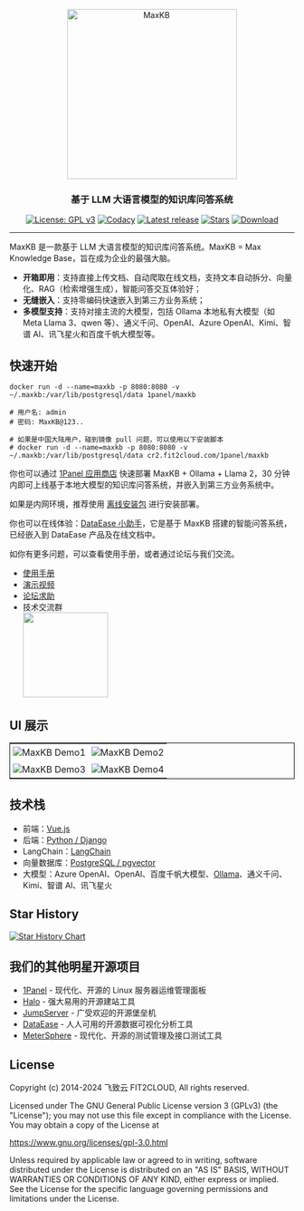 <p align="center"><img src= "https://github.com/1Panel-dev/maxkb/assets/52996290/c0694996-0eed-40d8-b369-322bf2a380bf" alt="MaxKB" width="300" /></p>
<h3 align="center">基于 LLM 大语言模型的知识库问答系统</h3>
<p align="center">
  <a href="https://www.gnu.org/licenses/gpl-3.0.html#license-text"><img src="https://img.shields.io/github/license/1Panel-dev/maxkb?color=%231890FF" alt="License: GPL v3"></a>
  <a href="https://app.codacy.com/gh/1Panel-dev/maxkb?utm_source=github.com&utm_medium=referral&utm_content=1Panel-dev/maxkb&utm_campaign=Badge_Grade_Dashboard"><img src="https://app.codacy.com/project/badge/Grade/da67574fd82b473992781d1386b937ef" alt="Codacy"></a>
  <a href="https://github.com/1Panel-dev/maxkb/releases/latest"><img src="https://img.shields.io/github/v/release/1Panel-dev/maxkb" alt="Latest release"></a>
  <a href="https://github.com/1Panel-dev/maxkb"><img src="https://img.shields.io/github/stars/1Panel-dev/maxkb?color=%231890FF&style=flat-square" alt="Stars"></a>    
  <a href="https://hub.docker.com/r/1panel/maxkb"><img src="https://img.shields.io/docker/pulls/1panel/maxkb?label=downloads" alt="Download"></a>  
</p>
<hr/>

MaxKB 是一款基于 LLM 大语言模型的知识库问答系统。MaxKB = Max Knowledge Base，旨在成为企业的最强大脑。

- **开箱即用**：支持直接上传文档、自动爬取在线文档，支持文本自动拆分、向量化、RAG（检索增强生成），智能问答交互体验好；
- **无缝嵌入**：支持零编码快速嵌入到第三方业务系统；
- **多模型支持**：支持对接主流的大模型，包括 Ollama 本地私有大模型（如 Meta Llama 3、qwen 等）、通义千问、OpenAI、Azure OpenAI、Kimi、智谱 AI、讯飞星火和百度千帆大模型等。

## 快速开始

```
docker run -d --name=maxkb -p 8080:8080 -v ~/.maxkb:/var/lib/postgresql/data 1panel/maxkb

# 用户名: admin
# 密码: MaxKB@123..

# 如果是中国大陆用户，碰到镜像 pull 问题，可以使用以下安装脚本
# docker run -d --name=maxkb -p 8080:8080 -v ~/.maxkb:/var/lib/postgresql/data cr2.fit2cloud.com/1panel/maxkb
```

你也可以通过 [1Panel 应用商店](https://apps.fit2cloud.com/1panel) 快速部署 MaxKB + Ollama + Llama 2，30 分钟内即可上线基于本地大模型的知识库问答系统，并嵌入到第三方业务系统中。

如果是内网环境，推荐使用 [离线安装包](https://community.fit2cloud.com/#/products/maxkb/downloads) 进行安装部署。

你也可以在线体验：[DataEase 小助手](https://dataease.io/docs/v2/)，它是基于 MaxKB 搭建的智能问答系统，已经嵌入到 DataEase 产品及在线文档中。

如你有更多问题，可以查看使用手册，或者通过论坛与我们交流。

-   [使用手册](https://github.com/1Panel-dev/MaxKB/wiki/1-%E5%AE%89%E8%A3%85%E9%83%A8%E7%BD%B2)
-   [演示视频](https://www.bilibili.com/video/BV1BE421M7YM/)
-   [论坛求助](https://bbs.fit2cloud.com/c/mk/11)
-   技术交流群     
      <image height="150px" width="150px" src="https://github.com/1Panel-dev/MaxKB/assets/52996290/a083d214-02be-4178-a1db-4f428124153a"/>
     


## UI 展示

<table style="border-collapse: collapse; border: 1px solid black;">
  <tr>
    <td style="padding: 5px;background-color:#fff;"><img src= "https://github.com/1Panel-dev/MaxKB/assets/80892890/2b893a25-ae46-48da-b6a1-61d23015565e" alt="MaxKB Demo1"   /></td>
    <td style="padding: 5px;background-color:#fff;"><img src= "https://github.com/1Panel-dev/MaxKB/assets/80892890/3e50e7ff-cdc4-4a37-b430-d84975f11d4e" alt="MaxKB Demo2"   /></td>
  </tr>
  <tr>
    <td style="padding: 5px;background-color:#fff;"><img src= "https://github.com/1Panel-dev/MaxKB/assets/80892890/dfdcc03f-ef36-4f75-bb82-797c0f9da1ad" alt="MaxKB Demo3"   /></td>
    <td style="padding: 5px;background-color:#fff;"><img src= "https://github.com/1Panel-dev/MaxKB/assets/52996290/f8e36cad-b6d5-44bb-a9ab-8fa8e289377a" alt="MaxKB Demo4"   /></td>
  </tr>
</table>

## 技术栈

-   前端：[Vue.js](https://cn.vuejs.org/)
-   后端：[Python / Django](https://www.djangoproject.com/)
-   LangChain：[LangChain](https://www.langchain.com/)
-   向量数据库：[PostgreSQL / pgvector](https://www.postgresql.org/)
-   大模型：Azure OpenAI、OpenAI、百度千帆大模型、[Ollama](https://github.com/ollama/ollama)、通义千问、Kimi、智谱 AI、讯飞星火

## Star History

[![Star History Chart](https://api.star-history.com/svg?repos=1Panel-dev/MaxKB&type=Date)](https://star-history.com/#1Panel-dev/MaxKB&Date)

## 我们的其他明星开源项目

- [1Panel](https://github.com/1panel-dev/1panel/) - 现代化、开源的 Linux 服务器运维管理面板
- [Halo](https://github.com/halo-dev/halo/) - 强大易用的开源建站工具
- [JumpServer](https://github.com/jumpserver/jumpserver/) - 广受欢迎的开源堡垒机
- [DataEase](https://github.com/dataease/dataease/) - 人人可用的开源数据可视化分析工具
- [MeterSphere](https://github.com/metersphere/metersphere/) - 现代化、开源的测试管理及接口测试工具


## License

Copyright (c) 2014-2024 飞致云 FIT2CLOUD, All rights reserved.

Licensed under The GNU General Public License version 3 (GPLv3)  (the "License"); you may not use this file except in compliance with the License. You may obtain a copy of the License at

<https://www.gnu.org/licenses/gpl-3.0.html>

Unless required by applicable law or agreed to in writing, software distributed under the License is distributed on an "AS IS" BASIS, WITHOUT WARRANTIES OR CONDITIONS OF ANY KIND, either express or implied. See the License for the specific language governing permissions and limitations under the License.
